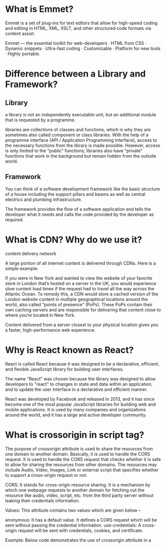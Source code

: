 # What is Emmet?

Emmet is a set of plug-ins for text editors that allow for high-speed coding and editing in HTML, XML, XSLT, and other structured code formats via content assist.

Emmet — the essential toolkit for web-developers · HTML from CSS · Dynamic snippets · Ultra-fast coding · Customizable · Platform for new tools · Highly portable.

# Difference between a Library and Framework?
## Library 
a library is not an independently executable unit, but an additional module that is requested by a programme.

libraries are collections of classes and functions, which is why they are sometimes also called component or class libraries. With the help of a programme interface (API / Application Programming Interface), access to the necessary functions from the library is made possible. However, access is only limited to the “public” functions; libraries also have “private” functions that work in the background but remain hidden from the outside world.
## Framework
You can think of a software development framework like the basic structure of a house including the support pillars and beams as well as central electrics and plumbing infrastructure.

The framework provides the flow of a software application and tells the developer what it needs and calls the code provided by the developer as required. 

# What is CDN? Why do we use it?

content delivery network

A large portion of all internet content is delivered through CDNs. Here is a simple example:

If you were in New York and wanted to view the website of your favorite store in London that’s hosted on a server in the UK, you would experience slow content load times if the request had to travel all the way across the Atlantic Ocean. To remedy this, a CDN would store a cached version of the London website content in multiple geographical locations around the world, also called “points of presence” (PoPs). These PoPs contain their own caching servers and are responsible for delivering that content close to where you’re located in New York.

Content delivered from a server closest to your physical location gives you a faster, high-performance web experience.

# Why is React known as React?

React is called React because it was designed to be a declarative, efficient, and flexible JavaScript library for building user interfaces.

The name "React" was chosen because the library was designed to allow developers to "react" to changes in state and data within an application, and to update the user interface in a declarative and efficient manner.

React was developed by Facebook and released in 2013, and it has since become one of the most popular JavaScript libraries for building web and mobile applications. It is used by many companies and organizations around the world, and it has a large and active developer community.

# What is crossorigin in script tag?

The purpose of crossorigin attribute is used to share the resources from one domain to another domain. Basically, it is used to handle the CORS request. It is used to handle the CORS request that checks whether it is safe to allow for sharing the resources from other domains. The resources may include Audio, Video, Images, Link or external script that specifies whether to support a cross-origin request or not.

CORS: It stands for cross-origin resource sharing. It is a mechanism by which one webpage requests to another domain for fetching out the resource like audio, video, script, etc. from the third party server without leaking their credentials information. 

Values: This attribute contains two values which are given below –

anonymous: It has a default value. It defines a CORS request which will be sent without passing the credential information.
use-credentials: A cross-origin request will be sent with credentials, cookies, and certificate.
 

Example: Below code demonstrates the use of crossorigin attribute in a <script> element.

# diference between React and ReactDOM

React library is responsible for creating views and ReactDOM library is responsible to actually render UI in the browser

To build more environments that React can render to, React team planned to split the main React package into two: react and react-dom . This paves the way to writing components that can be shared between the web version of React and React Native.

React contains functionality utilised in web and mobile apps. ReactDOM functionality is utilised only in web apps.

# What is difference between react.development.js and react.production.js files via CDN?

# What is async and defer?

async and defer both load JavaScript asynchronously without render blocking, but async executes as soon as possible while defer runs in sequence toward the end of the loading process, just before the DOMContentLoaded event.

If async is present: The script is downloaded in parallel to parsing the page, and executed as soon as it is available (before parsing completes) If defer is present (and not async ): The script is downloaded in parallel to parsing the page, and executed after the page has finished parsing.

The browser has to download and process the content of the script tag before rendering the rest of the web page. async and defer attributes help to reduce delays when executing code in the script tag. These elements are essential in improving web page performance. They facilitate an enhanced user experience

# arrow function

An arrow function expression is a compact alternative to a traditional function expression, with some semantic differences and deliberate limitations in usage:

Arrow functions don't have their own bindings to this, arguments, or super, and should not be used as methods.
Arrow functions cannot be used as constructors. Calling them with new throws a TypeError. They also don't have access to the new.target keyword.
Arrow functions cannot use yield within their body and cannot be created as generator functions.

param => expression

(param) => expression

(param1, paramN) => expression

param => {
  statements
}

(param1, paramN) => {
  statements
}
//////////////////

(a, b, ...r) => expression
(a = 400, b = 20, c) => expression
([a, b] = [10, 20]) => expression
({ a, b } = { a: 10, b: 20 }) => expression
////////
// Traditional anonymous function
(function (a) {
  return a + 100;
});

// 1. Remove the word "function" and place arrow between the argument and opening body bracket
(a) => {
  return a + 100;
};

// 2. Remove the body braces and word "return" — the return is implied.
(a) => a + 100;

// 3. Remove the parameter parentheses
a => a + 100;